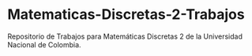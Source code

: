# Matematicas-Discretas-2-Trabajos
Repositorio de Trabajos para Matemáticas Discretas 2 de la Universidad Nacional de Colombia. 
